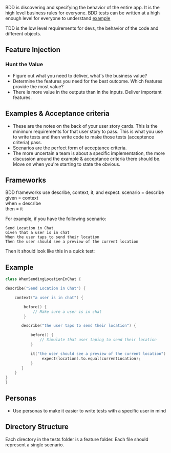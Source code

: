 BDD is discovering and specifying the behavior of the entire app. It is the high level business rules for everyone. BDD tests can be written at a high enough level for everyone to understand [example](example)

TDD is the low level requirements for devs, the behavior of the code and different objects.

## Feature Injection
### Hunt the Value
* Figure out what you need to deliver, what's the business value?
* Determine the features you need for the best outcome. Which features provide the most value?
* There is more value in the outputs than in the inputs. Deliver important features.

## Examples & Acceptance criteria

* These are the notes on the back of your user story cards. This is the minimum requirements for that user story to pass. This is what you use to write tests and then write code to make those tests (acceptence criteria) pass.
* Scenarios are the perfect form of acceptance criteria.
* The more uncertain a team is about a specific implementation, the more discussion around the example & acceptance criteria there should be. Move on when you're starting to state the obvious.
  

## Frameworks

BDD frameworks use describe, context, it, and expect.
scenario = describe  
given = context  
when = describe  
then = it  

For example, if you have the following scenario:  
```
Send Location in Chat  
Given that a user is in chat  
When the user taps to send their location  
Then the user should see a preview of the current location  
```
Then it should look like this in a quick test: 

## Example

```swift
class WhenSendingLocationInChat {

describe("Send Location in Chat") {

    context("a user is in chat") {

        before() {
            // Make sure a user is in chat
        }

       describe("the user taps to send their location") {

           before() {
               // Simulate that user taping to send their location
           }

           it("the user should see a preview of the current location") {
                expect(location).to.equal(currentLocation);
           }
       }
    }
}
}
```

## Personas

* Use personas to make it easier to write tests with a specific user in mind

## Directory Structure

Each directory in the tests folder is a feature folder. Each file should represent a single scenario.